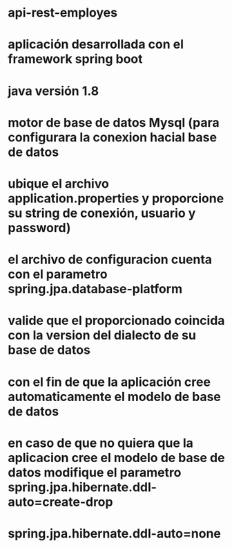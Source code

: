 # api-rest-employes
# aplicación desarrollada con el framework spring boot
# java versión 1.8
# motor de base de datos Mysql (para configurara la conexion hacial base de datos
# ubique el archivo application.properties y proporcione su string de conexión, usuario y password)
# el archivo de configuracion cuenta con el parametro spring.jpa.database-platform 
# valide que el proporcionado coincida con la version del dialecto de su base de datos
# con el fin de que la aplicación cree automaticamente el modelo de base de datos 
# en caso de que no quiera que la aplicacion cree el modelo de base de datos modifique el parametro spring.jpa.hibernate.ddl-auto=create-drop 
# spring.jpa.hibernate.ddl-auto=none  
